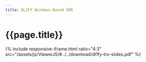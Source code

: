 ```yaml
---
title: DL1FY Windows-Based SDR
---
```


# {{page.title}}

{% include responsive-iframe.html ratio="4:3" src="/assets/js/ViewerJS/#../../download/dl1fy-trx-slides.pdf" %}
